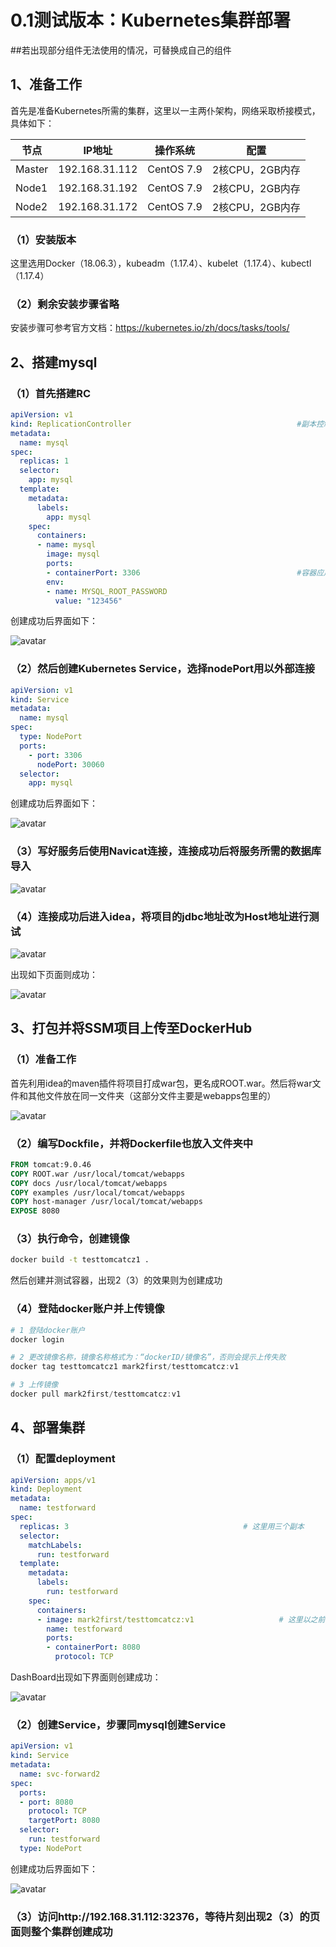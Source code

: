 # 0.1测试版本：Kubernetes集群部署

##若出现部分组件无法使用的情况，可替换成自己的组件

## 1、准备工作

首先是准备Kubernetes所需的集群，这里以一主两仆架构，网络采取桥接模式，具体如下：

| 节点   | IP地址         | 操作系统   | 配置            |
| ------ | -------------- | ---------- | --------------- |
| Master | 192.168.31.112 | CentOS 7.9 | 2核CPU，2GB内存 |
| Node1  | 192.168.31.192 | CentOS 7.9 | 2核CPU，2GB内存 |
| Node2  | 192.168.31.172 | CentOS 7.9 | 2核CPU，2GB内存 |

### （1）安装版本

这里选用Docker（18.06.3），kubeadm（1.17.4）、kubelet（1.17.4）、kubectl（1.17.4）

### （2）剩余安装步骤省略

安装步骤可参考官方文档：https://kubernetes.io/zh/docs/tasks/tools/

## 2、搭建mysql

### （1）首先搭建RC

```yaml
apiVersion: v1
kind: ReplicationController										#副本控制器RC
metadata:
  name: mysql																	#RC的名称，全局唯一
spec:
  replicas: 1																	#Pod副本的期待数量
  selector:
    app: mysql																#符合目标的Pod拥有此标签
  template:																		#根据此模版创建Pod的副本
    metadata:
      labels:
        app: mysql														#Pod副本拥有的标签，对应RC的Selector
    spec:
      containers:															#Pod内容器的定义部分
      - name: mysql														#容器的名称
        image: mysql													#容器对应的Docker Image
        ports:
        - containerPort: 3306									#容器应用监听的端口号
        env:																	#注入容器内的环境变量
        - name: MYSQL_ROOT_PASSWORD
          value: "123456"
```

创建成功后界面如下：

![avatar](http://mark2first.top:9000/?explorer/share/fileOut&shareID=7zdB_p2w&path=%7BshareItemLink%3A7zdB_p2w%7D%2Fimage-20220118201822047.png)

### （2）然后创建Kubernetes Service，选择nodePort用以外部连接

```yaml
apiVersion: v1
kind: Service
metadata:
  name: mysql
spec:
  type: NodePort
  ports:
    - port: 3306
      nodePort: 30060
  selector:
    app: mysql
```

创建成功后界面如下：

![avatar](http://mark2first.top:9000/?explorer/share/fileOut&shareID=7zdB_p2w&path=%7BshareItemLink%3A7zdB_p2w%7D%2Fimage-20220118203453890.png)

### （3）写好服务后使用Navicat连接，连接成功后将服务所需的数据库导入

![avatar](http://mark2first.top:9000/?explorer/share/fileOut&shareID=7zdB_p2w&path=%7BshareItemLink%3A7zdB_p2w%7D%2Fimage-20220118203244826.png)

### （4）连接成功后进入idea，将项目的jdbc地址改为Host地址进行测试

![avatar](http://mark2first.top:9000/?explorer/share/fileOut&shareID=7zdB_p2w&path=%7BshareItemLink%3A7zdB_p2w%7D%2Fimage-20220118203259814.png)

出现如下页面则成功：

![avatar](http://mark2first.top:9000/?explorer/share/fileOut&shareID=7zdB_p2w&path=%7BshareItemLink%3A7zdB_p2w%7D%2Fimage-20220118203312650.png)

## 3、打包并将SSM项目上传至DockerHub

### （1）准备工作

首先利用idea的maven插件将项目打成war包，更名成ROOT.war。然后将war文件和其他文件放在同一文件夹（这部分文件主要是webapps包里的）

![avatar](http://mark2first.top:9000/?explorer/share/fileOut&shareID=7zdB_p2w&path=%7BshareItemLink%3A7zdB_p2w%7D%2Fimage-20220118200114711.png)

### （2）编写Dockfile，并将Dockerfile也放入文件夹中

```dockerfile
FROM tomcat:9.0.46
COPY ROOT.war /usr/local/tomcat/webapps
COPY docs /usr/local/tomcat/webapps
COPY examples /usr/local/tomcat/webapps
COPY host-manager /usr/local/tomcat/webapps
EXPOSE 8080
```

### （3）执行命令，创建镜像

```sh
docker build -t testtomcatcz1 .
```

然后创建并测试容器，出现2（3）的效果则为创建成功

### （4）登陆docker账户并上传镜像

```powershell
# 1 登陆docker账户
docker login

# 2 更改镜像名称，镜像名称格式为：“dockerID/镜像名”，否则会提示上传失败
docker tag testtomcatcz1 mark2first/testtomcatcz:v1

# 3 上传镜像
docker pull mark2first/testtomcatcz:v1
```

## 4、部署集群

### （1）配置deployment

```yaml
apiVersion: apps/v1
kind: Deployment
metadata:
  name: testforward
spec:
  replicas: 3										# 这里用三个副本
  selector:
    matchLabels:
      run: testforward
  template:
    metadata:
      labels:
        run: testforward
    spec:
      containers:
      - image: mark2first/testtomcatcz:v1					# 这里以之前构建的镜像为例
        name: testforward
        ports:
        - containerPort: 8080
          protocol: TCP
```

DashBoard出现如下界面则创建成功：

![avatar](http://mark2first.top:9000/?explorer/share/fileOut&shareID=7zdB_p2w&path=%7BshareItemLink%3A7zdB_p2w%7D%2Fimage-20220118203408797.png)

### （2）创建Service，步骤同mysql创建Service

```yaml
apiVersion: v1
kind: Service
metadata:
  name: svc-forward2
spec:
  ports:
  - port: 8080
    protocol: TCP
    targetPort: 8080
  selector:
    run: testforward
  type: NodePort
```

创建成功后界面如下：

![avatar](http://mark2first.top:9000/?explorer/share/fileOut&shareID=7zdB_p2w&path=%7BshareItemLink%3A7zdB_p2w%7D%2Fimage-20220118203339519.png)

### （3）访问http://192.168.31.112:32376，等待片刻出现2（3）的页面则整个集群创建成功

